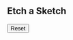 <!DOCTYPE html>

<html>
    <head>
        <Title>
            Etch A Sketch
        </Title>
        <link rel="stylesheet" href="style.css">
    </head>
    <body>
        <div id="header">
            <h2>
                Etch a Sketch
            </h2>
        </div>
        <div id="container">
        </div>
        <div id="footer">
            <button id="reset">
                Reset
            </button>
        </div>
        <script src="script.js"></script>
    </body>
</html>
